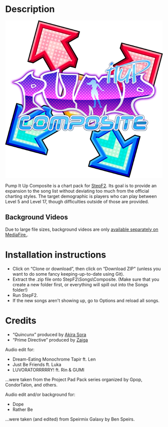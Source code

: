 # Description

![PIUComposite Logo](https://github.com/JapanYoshi/PIUComposite/raw/master/banner.png)

Pump It Up Composite is a chart pack for [StepF2](stepf2.blogspot.com). Its goal is to provide an expansion to the song list without deviating too much from the official charting styles. The target demographic is players who can play between Level 5 and Level 17, though difficulties outside of those are provided.

## Background Videos

Due to large file sizes, background videos are only [available separately on MediaFire.](http://www.mediafire.com/folder/o65fzhtvonpv9g6,u0k1ioy2w5kiudx/shared).

# Installation instructions

* Click on “Clone or download”, then click on “Download ZIP" (unless you want to do some fancy keeping-up-to-date using Git).
* Extract the .zip file onto StepF2\Songs\Composite.
(Make sure that you create a new folder first, or everything will spill out into the Songs folder!)
* Run StepF2.
* If the new songs aren't showing up, go to Options and reload all songs.

# Credits

* “Quincunx” produced by [Akira Sora](https://soundcloud.com/sora-akira-edm)
* “Prime Directive” produced by [Zaiga](https://soundcloud.com/zaiga_makina)

Audio edit for:

* Dream-Eating Monochrome Tapir ft. Len
* Just Be Friends ft. Luka
* LUVORATORRRRRY! ft. Rin & GUMI

...were taken from the Project Pad Pack series organized by Gpop, CondorTalon, and others.

Audio edit and/or background for:

* Dope
* Rather Be

...were taken (and edited) from Speirmix Galaxy by Ben Speirs.